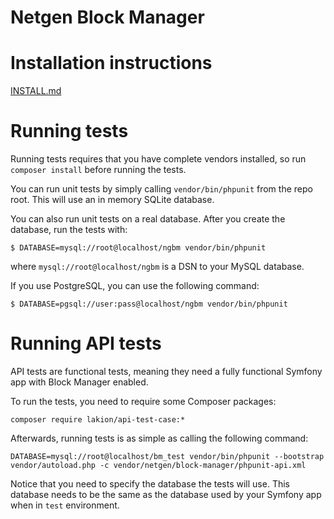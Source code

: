 Netgen Block Manager
====================

# Installation instructions

[INSTALL.md](INSTALL.md)

# Running tests

Running tests requires that you have complete vendors installed, so run `composer install` before running the tests.

You can run unit tests by simply calling `vendor/bin/phpunit` from the repo root. This will use an in memory SQLite database.

You can also run unit tests on a real database. After you create the database, run the tests with:

```
$ DATABASE=mysql://root@localhost/ngbm vendor/bin/phpunit
```

where `mysql://root@localhost/ngbm` is a DSN to your MySQL database.

If you use PostgreSQL, you can use the following command:

```
$ DATABASE=pgsql://user:pass@localhost/ngbm vendor/bin/phpunit
```

# Running API tests

API tests are functional tests, meaning they need a fully functional Symfony app with Block Manager enabled.

To run the tests, you need to require some Composer packages:

```
composer require lakion/api-test-case:*
```

Afterwards, running tests is as simple as calling the following command:

```
DATABASE=mysql://root@localhost/bm_test vendor/bin/phpunit --bootstrap vendor/autoload.php -c vendor/netgen/block-manager/phpunit-api.xml
```

Notice that you need to specify the database the tests will use. This database needs to be the same as the database used by your Symfony app when in `test` environment.
